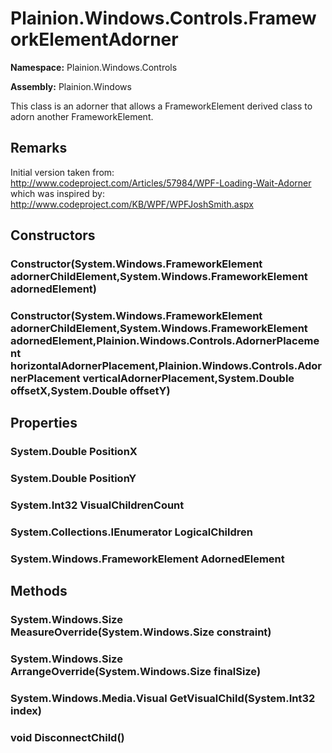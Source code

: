 
# Plainion.Windows.Controls.FrameworkElementAdorner

**Namespace:** Plainion.Windows.Controls

**Assembly:** Plainion.Windows

This class is an adorner that allows a FrameworkElement derived class to adorn another FrameworkElement.

## Remarks

Initial version taken from: http://www.codeproject.com/Articles/57984/WPF-Loading-Wait-Adorner which was inspired by: http://www.codeproject.com/KB/WPF/WPFJoshSmith.aspx


## Constructors

### Constructor(System.Windows.FrameworkElement adornerChildElement,System.Windows.FrameworkElement adornedElement)

### Constructor(System.Windows.FrameworkElement adornerChildElement,System.Windows.FrameworkElement adornedElement,Plainion.Windows.Controls.AdornerPlacement horizontalAdornerPlacement,Plainion.Windows.Controls.AdornerPlacement verticalAdornerPlacement,System.Double offsetX,System.Double offsetY)


## Properties

### System.Double PositionX

### System.Double PositionY

### System.Int32 VisualChildrenCount

### System.Collections.IEnumerator LogicalChildren

### System.Windows.FrameworkElement AdornedElement


## Methods

### System.Windows.Size MeasureOverride(System.Windows.Size constraint)

### System.Windows.Size ArrangeOverride(System.Windows.Size finalSize)

### System.Windows.Media.Visual GetVisualChild(System.Int32 index)

### void DisconnectChild()
